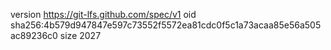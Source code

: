 version https://git-lfs.github.com/spec/v1
oid sha256:4b579d947847e597c73552f5572ea81cdc0f5c1a73acaa85e56a505ac89236c0
size 2027
